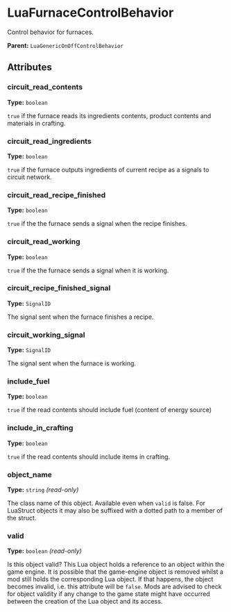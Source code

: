 # LuaFurnaceControlBehavior

Control behavior for furnaces.

**Parent:** `LuaGenericOnOffControlBehavior`

## Attributes

### circuit_read_contents

**Type:** `boolean`

`true` if the furnace reads its ingredients contents, product contents and materials in crafting.

### circuit_read_ingredients

**Type:** `boolean`

`true` if the furnace outputs ingredients of current recipe as a signals to circuit network.

### circuit_read_recipe_finished

**Type:** `boolean`

`true` if the the furnace sends a signal when the recipe finishes.

### circuit_read_working

**Type:** `boolean`

`true` if the the furnace sends a signal when it is working.

### circuit_recipe_finished_signal

**Type:** `SignalID`

The signal sent when the furnace finishes a recipe.

### circuit_working_signal

**Type:** `SignalID`

The signal sent when the furnace is working.

### include_fuel

**Type:** `boolean`

`true` if the read contents should include fuel (content of energy source)

### include_in_crafting

**Type:** `boolean`

`true` if the read contents should include items in crafting.

### object_name

**Type:** `string` _(read-only)_

The class name of this object. Available even when `valid` is false. For LuaStruct objects it may also be suffixed with a dotted path to a member of the struct.

### valid

**Type:** `boolean` _(read-only)_

Is this object valid? This Lua object holds a reference to an object within the game engine. It is possible that the game-engine object is removed whilst a mod still holds the corresponding Lua object. If that happens, the object becomes invalid, i.e. this attribute will be `false`. Mods are advised to check for object validity if any change to the game state might have occurred between the creation of the Lua object and its access.

